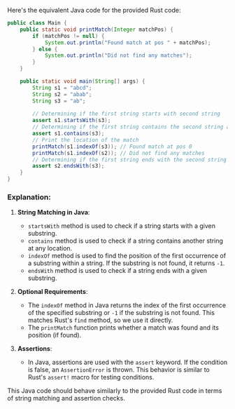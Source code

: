  Here's the equivalent Java code for the provided Rust code:

```java
public class Main {
    public static void printMatch(Integer matchPos) {
        if (matchPos != null) {
            System.out.println("Found match at pos " + matchPos);
        } else {
            System.out.println("Did not find any matches");
        }
    }

    public static void main(String[] args) {
        String s1 = "abcd";
        String s2 = "abab";
        String s3 = "ab";
        
        // Determining if the first string starts with second string
        assert s1.startsWith(s3);
        // Determining if the first string contains the second string at any location
        assert s1.contains(s3);
        // Print the location of the match 
        printMatch(s1.indexOf(s3)); // Found match at pos 0
        printMatch(s1.indexOf(s2)); // Did not find any matches
        // Determining if the first string ends with the second string
        assert s2.endsWith(s3);
    }
}
```

### Explanation:
1. **String Matching in Java**:
   - `startsWith` method is used to check if a string starts with a given substring.
   - `contains` method is used to check if a string contains another string at any location.
   - `indexOf` method is used to find the position of the first occurrence of a substring within a string. If the substring is not found, it returns `-1`.
   - `endsWith` method is used to check if a string ends with a given substring.

2. **Optional Requirements**:
   - The `indexOf` method in Java returns the index of the first occurrence of the specified substring or `-1` if the substring is not found. This matches Rust's `find` method, so we use it directly.
   - The `printMatch` function prints whether a match was found and its position (if found).

3. **Assertions**:
   - In Java, assertions are used with the `assert` keyword. If the condition is false, an `AssertionError` is thrown. This behavior is similar to Rust's `assert!` macro for testing conditions.

This Java code should behave similarly to the provided Rust code in terms of string matching and assertion checks.
